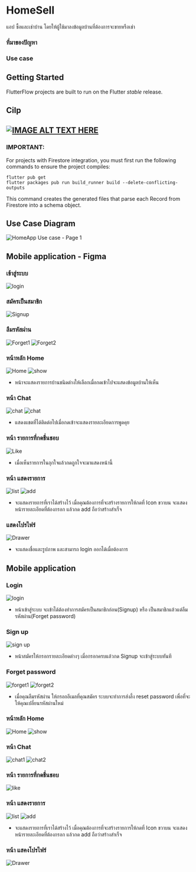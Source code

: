 # HomeSell

แอป ซื้อและเช่าบ้าน โดยให้ผู้ใช้มาลงข้อมูลบ้านที่ต้องการจะขายหรือเช่า

### ที่มาของปัญหา

### Use case

## Getting Started

FlutterFlow projects are built to run on the Flutter _stable_ release.

## Cilp
[![IMAGE ALT TEXT HERE](https://img.youtube.com/vi/YOUTUBE_VIDEO_ID_HERE/0.jpg)](https://www.youtube.com/watch?v=SA8-Indp9Lw)
- 

### IMPORTANT:

For projects with Firestore integration, you must first run the following commands to ensure the project compiles:

```
flutter pub get
flutter packages pub run build_runner build --delete-conflicting-outputs
```

This command creates the generated files that parse each Record from Firestore into a schema object.

## Use Case Diagram

![HomeApp Use case - Page 1](https://user-images.githubusercontent.com/86649939/159619909-2bc51f2d-8f8c-4eb9-bca3-0334bb3698d9.png?width=200&height=200)


## Mobile application - Figma
### เข้าสู่ระบบ
![login](https://user-images.githubusercontent.com/86649939/159632892-8b156cb8-0643-4b5f-ae78-a3aad65211d0.PNG)
### สมัครเป็นสมาชิก
![Signup](https://user-images.githubusercontent.com/86649939/159632914-fb00a32b-8385-4b75-9c96-eb1107baea3b.PNG)
### ลืมรหัสผ่าน
![Forget1](https://user-images.githubusercontent.com/86649939/159632948-428f4e9c-3da3-4018-86c9-c469a25eac06.PNG)
![Forget2](https://user-images.githubusercontent.com/86649939/159632932-db8d46e5-24b6-4556-a8a0-92a9675e128a.PNG)
### หน้าหลัก Home
![Home](https://user-images.githubusercontent.com/86649939/159633012-e325ebb9-7906-47da-be2a-fec049159c51.PNG)
![show](https://user-images.githubusercontent.com/86649939/159633993-c7c653ee-8a3d-47a6-8688-cf7d78e32840.PNG)
- หน้าจะแสดงรายการบ้านชนิดต่างให้เลือกเมื่อกดเข้าไปจะแสดงข้อมูลบ้านให้เห็น
### หน้า Chat
![chat](https://user-images.githubusercontent.com/86649939/159633619-612a7cad-d1b9-4461-9e99-26366127d80b.PNG)
![chat](https://user-images.githubusercontent.com/86649939/159634872-d514885b-fbd1-4bc0-9cc1-7f68d17b99e4.PNG)
- แสดงแชตที่ได้ติดต่อไปเมื่อกดเข้าจะแสดงรายละเอียดการพูดคุย
### หน้า รายการที่กดชื่นชอบ
![Like](https://user-images.githubusercontent.com/86649939/159634749-e8ea4e7e-79ed-4da1-8240-431b500defcd.PNG)
- เมื่อเห็นรายการในถุกใจแล้วกดถูกใจจะมาแสดงหน้านี้
### หน้า แสดงรายการ
![list](https://user-images.githubusercontent.com/86649939/159634785-48a50a23-915c-49cf-affe-f0b17453705a.PNG)
![add](https://user-images.githubusercontent.com/86649939/159634091-3a67d4f1-12cb-415e-8802-55d085b75b9c.PNG)
- จะแสดงรายการที่เราได้สร้างไว้ เมื่อคุณต้องการที่จะสร้างรายการให้กดที่ Icon ขวาบน จะแสดงหน้ารายละเอียดที่ต้องกรอก แล้วกด add ถือว่าสร้างสำเร็จ
### แสดงโปรไฟร์
![Drawer](https://user-images.githubusercontent.com/86649939/159634153-03706112-15cc-4459-a7eb-b0390aab4894.PNG)
- จะแสดงชื่อและรูปภาพ และสามารถ login ออกได้เมื่อต้องการ

## Mobile application
### Login
![login](https://user-images.githubusercontent.com/86649939/159638507-b881e703-1f30-4033-9629-dcf8814249fc.PNG)
- หน้าเข้าสู่ระบบ จะเข้าได้ต้องทำการสมัครเป็นสมาชิกก่อน(Signup) หรือ เป็นสมาชิกแล้วแต่ลืมรหัสผ่าน(Forget password)
### Sign up
![sign up](https://user-images.githubusercontent.com/86649939/159638543-269b17ef-83e9-42a5-8f61-94dcf2992538.PNG)
- หน้าสมัครให้กรอกรายละเอียดต่างๆ เมื่อกรอกครบแล้วกด Signup จะเข้าสู่ระบบทันที
### Forget password
![forget1](https://user-images.githubusercontent.com/86649939/159638595-26d50cec-111c-451c-a90f-cff302577faa.PNG)
![forget2](https://user-images.githubusercontent.com/86649939/159638604-5b17585a-1ac5-4681-bdd8-9804dcb19424.PNG)
- เมื่อคุณลืมรหัสผ่าน ให้กรอกอีเมลที่คุณสมัคร ระบบจะทำการส่งลึ้ง reset password เพื่อที่จะให้คุณเปลี่ยนรหัสผ่านใหม่
### หน้าหลัก Home
![Home](https://user-images.githubusercontent.com/86649939/159638667-b5bc5e31-61e1-45d4-9f9c-54ab32e5df24.PNG)
![show](https://user-images.githubusercontent.com/86649939/159638676-e539d140-9e00-44f2-84ac-b5868d72b90b.PNG)
### หน้า Chat
![chat1](https://user-images.githubusercontent.com/86649939/159638709-a6e091cd-d34b-42cc-9d3d-4c90ef771f65.PNG)
![chat2](https://user-images.githubusercontent.com/86649939/159638714-d39dfd95-9705-449a-b0b6-46f9798eb661.PNG)
### หน้า รายการที่กดชื่นชอบ
![like](https://user-images.githubusercontent.com/86649939/159638781-050b64fd-7876-4348-b27c-c595a179ae50.PNG)

### หน้า แสดงรายการ
![list](https://user-images.githubusercontent.com/86649939/159638801-70eb7147-4fe5-4e04-8d56-d64a7e050c9d.PNG)
![add](https://user-images.githubusercontent.com/86649939/159638817-875484c4-e4f9-4c0a-859b-7ab5b8fe1be9.PNG)
- จะแสดงรายการที่เราได้สร้างไว้ เมื่อคุณต้องการที่จะสร้างรายการให้กดที่ Icon ขวาบน จะแสดงหน้ารายละเอียดที่ต้องกรอก แล้วกด add ถือว่าสร้างสำเร็จ
### หน้า แสคงโปรไฟร์
![Drawer](https://user-images.githubusercontent.com/86649939/159638849-a5540024-296f-441e-978a-b12b7893d503.PNG)




